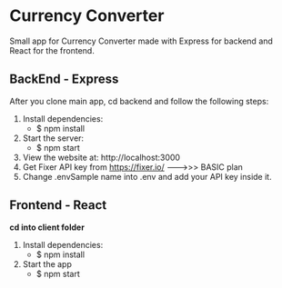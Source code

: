 # **Currency Converter**
Small app for Currency Converter made with Express for backend and React for the frontend.
 

## BackEnd - Express
After you clone main app, cd backend and follow the following steps:

1. Install dependencies:
   - $ npm install
2. Start the server:
   - $ npm start
3. View the website at: http://localhost:3000
4. Get Fixer API key from  https://fixer.io/ --->>>  BASIC plan 
5. Change .envSample name into .env and add your API key inside it.


## Frontend  - React
**cd into client folder**
1. Install dependencies:
    - $ npm install
2. Start the app
   - $ npm start